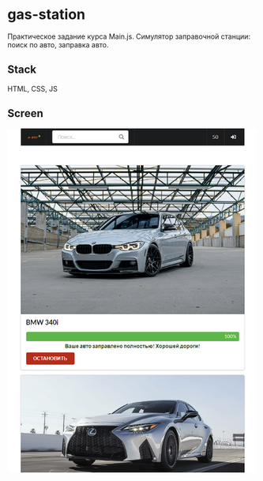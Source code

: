 # gas-station
Практическое задание курса Main.js. Симулятор заправочной станции: поиск по авто, заправка авто.

## Stack
HTML, CSS, JS

## Screen
![Screen](README.png)
